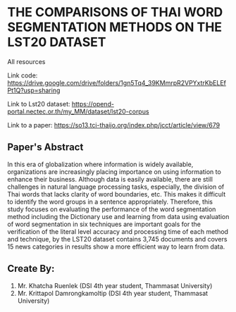 # THE COMPARISONS OF THAI WORD SEGMENTATION METHODS ON THE LST20 DATASET
All resources

Link code:
https://drive.google.com/drive/folders/1gn5Tq4_39KMmrpR2VPYxtrKbELEfPt1Q?usp=sharing

Link to Lst20 dataset:
https://opend-portal.nectec.or.th/my_MM/dataset/lst20-corpus

Link to a paper:
https://so13.tci-thaijo.org/index.php/jcct/article/view/679

## Paper's Abstract
In this era of globalization where information is widely available, organizations are increasingly placing importance on using information to enhance their business. Although data is easily available, there are still challenges in natural language processing tasks, especially, the division of Thai words that lacks clarity of word boundaries, etc. This makes it difficult to identify the word groups in a sentence appropriately. Therefore, this study focuses on evaluating the performance of the word segmentation method including the Dictionary use and learning from data using evaluation of word segmentation in six techniques are important goals for the verification of the literal level accuracy and processing time of each method and technique, by the LST20 dataset contains 3,745 documents and covers 15 news categories in results show a more efficient way to learn from data.

## Create By:
1) Mr. Khatcha Ruenlek (DSI 4th year student, Thammasat University)
2) Mr. Krittapol Damrongkamoltip (DSI 4th year student, Thammasat University)
